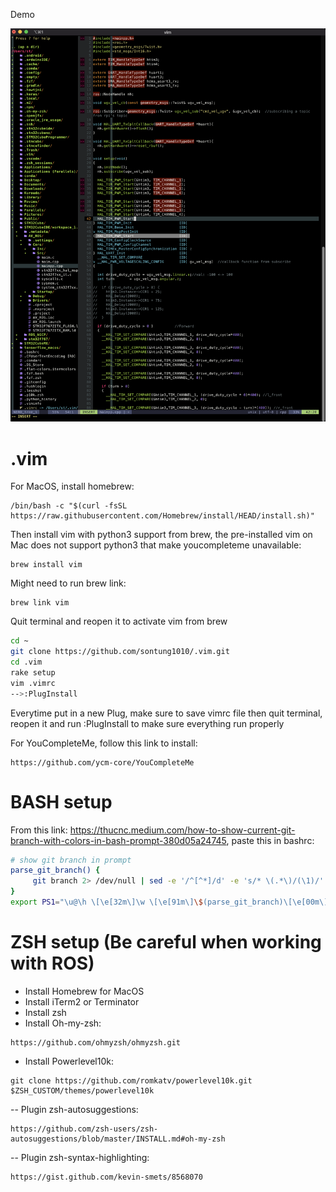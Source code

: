 Demo

![Demo](Demo.png)


.vim
====
For MacOS, install homebrew:
```
/bin/bash -c "$(curl -fsSL https://raw.githubusercontent.com/Homebrew/install/HEAD/install.sh)"
```
Then install vim with python3 support from brew, the pre-installed vim on Mac does not support python3 that make youcompleteme unavailable:
```
brew install vim
```
Might need to run brew link:
```
brew link vim
```
Quit terminal and reopen it to activate vim from brew

```bash
cd ~
git clone https://github.com/sontung1010/.vim.git
cd .vim
rake setup
vim .vimrc
-->:PlugInstall
```

Everytime put in a new Plug, make sure to save vimrc file then quit terminal, reopen it and run :PlugInstall to make sure everything run properly

For YouCompleteMe, follow this link to install:

```
https://github.com/ycm-core/YouCompleteMe
```

BASH setup
====
From this link: https://thucnc.medium.com/how-to-show-current-git-branch-with-colors-in-bash-prompt-380d05a24745, paste this in bashrc:

```bash
# show git branch in prompt
parse_git_branch() {
     git branch 2> /dev/null | sed -e '/^[^*]/d' -e 's/* \(.*\)/(\1)/'
}
export PS1="\u@\h \[\e[32m\]\w \[\e[91m\]\$(parse_git_branch)\[\e[00m\]$ "
```


ZSH setup (Be careful when working with ROS)
====

- Install Homebrew for MacOS
- Install iTerm2 or Terminator
- Install zsh
- Install Oh-my-zsh:
```
https://github.com/ohmyzsh/ohmyzsh.git
```
- Install Powerlevel10k:
```
git clone https://github.com/romkatv/powerlevel10k.git $ZSH_CUSTOM/themes/powerlevel10k
```
-- Plugin zsh-autosuggestions:
```
https://github.com/zsh-users/zsh-autosuggestions/blob/master/INSTALL.md#oh-my-zsh
```
-- Plugin zsh-syntax-highlighting:
```
https://gist.github.com/kevin-smets/8568070
```
